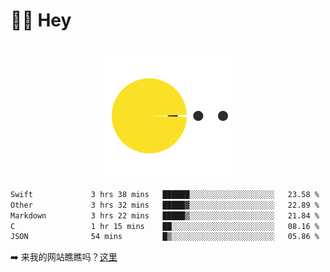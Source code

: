 
# 👋🏻 Hey
<div align="center">
	<br>
	<img src="https://raw.githubusercontent.com/Aniket965/Aniket965/master/pacman.svg?sanitize=true" width="200" height="200">
	<br>
</div>

<!--START_SECTION:waka-->

```txt
Swift             3 hrs 38 mins   ██████░░░░░░░░░░░░░░░░░░░   23.58 %
Other             3 hrs 32 mins   █████▓░░░░░░░░░░░░░░░░░░░   22.89 %
Markdown          3 hrs 22 mins   █████▒░░░░░░░░░░░░░░░░░░░   21.84 %
C                 1 hr 15 mins    ██░░░░░░░░░░░░░░░░░░░░░░░   08.16 %
JSON              54 mins         █▒░░░░░░░░░░░░░░░░░░░░░░░   05.86 %
```

<!--END_SECTION:waka-->

 ➡️  来我的网站瞧瞧吗？[这里](https://www.shaolongfei.com)
